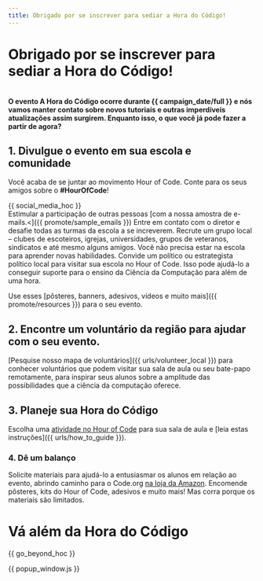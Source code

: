 ```yaml
---
title: Obrigado por se inscrever para sediar a Hora do Código!
---
```


# Obrigado por se inscrever para sediar a Hora do Código!

<br /> **O evento A Hora do Código ocorre durante {{ campaign_date/full }} e nós vamos manter contato sobre novos tutoriais e outras imperdíveis atualizações assim surgirem. Enquanto isso, o que você já pode fazer a partir de agora?**

## 1. Divulgue o evento em sua escola e comunidade

Você acaba de se juntar ao movimento Hour of Code. Conte para os seus amigos sobre o **#HourOfCode**!

{{ social_media_hoc }} <br /> Estimular a participação de outras pessoas [com a nossa amostra de e-mails.<]({{ promote/sample_emails }}) Entre em contato com o diretor e desafie todas as turmas da escola a se increverem. Recrute um grupo local – clubes de escoteiros, igrejas, universidades, grupos de veteranos, sindicatos e até mesmo alguns amigos. Você não precisa estar na escola para aprender novas habilidades. Convide um político ou estrategista político local para visitar sua escola no Hour of Code. Isso pode ajudá-lo a conseguir suporte para o ensino da Ciência da Computação para além de uma hora.

Use esses [pôsteres, banners, adesivos, vídeos e muito mais]({{ promote/resources }}) para o seu evento.

## 2. Encontre um voluntário da região para ajudar com o seu evento.

[Pesquise nosso mapa de voluntários]({{ urls/volunteer_local }}) para conhecer voluntários que podem visitar sua sala de aula ou seu bate-papo remotamente, para inspirar seus alunos sobre a amplitude das possibilidades que a ciência da computação oferece.

## 3. Planeje sua Hora do Código

Escolha uma [atividade no Hour of Code](https://hourofcode.com/learn) para sua sala de aula e [leia estas instruções]({{ urls/how_to_guide }}).

### 4. Dê um balanço

Solicite materiais para ajudá-lo a entusiasmar os alunos em relação ao evento, abrindo caminho para o Code.org [na loja da Amazon](https://www.amazon.com/stores/page/8557B2A6-EBF2-4C9F-95C5-C3256FBA0220). Encomende pôsteres, kits do Hour of Code, adesivos e muito mais! Mas corra porque os materiais são limitados.

# Vá além da Hora do Código

{{ go_beyond_hoc }}

{{ popup_window.js }}